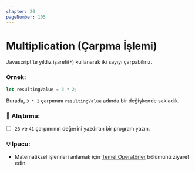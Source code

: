 ```yaml
---
chapter: 20
pageNumber: 105
---
```


# Multiplication (Çarpma İşlemi)

Javascript'te yıldız işareti(`*`) kullanarak iki sayıyı çarpabiliriz.

### Örnek:

```javascript
let resultingValue = 3 * 2;
```

Burada, `3 * 2` çarpımını `resultingValue` adında bir değişkende sakladık.

### 📝 Alıştırma:

- [ ] `23` ve `41` çarpımının değerini yazdıran bir program yazın.

### 💡 İpucu:

- Matematiksel işlemleri anlamak için [Temel Operatörler](../numbers/operators.md) bölümünü ziyaret edin.
